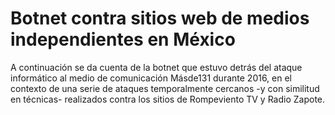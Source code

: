
# Botnet contra sitios web de medios independientes en México
A continuación se da cuenta de la botnet que estuvo detrás del ataque informático al medio de comunicación Másde131 durante 2016, en el contexto de una serie de ataques temporalmente cercanos -y con similitud en técnicas- realizados contra los sitios de Rompeviento TV y Radio Zapote.

